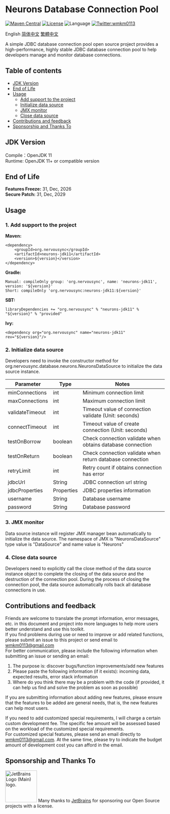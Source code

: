 # Neurons Database Connection Pool

[![Maven Central](https://maven-badges.herokuapp.com/maven-central/org.nervousync/neurons-jdk11/badge.svg)](https://maven-badges.herokuapp.com/maven-central/org.nervousync/neurons-jdk11/)
[![License](https://img.shields.io/github/license/wmkm0113/neurons-jdk11.svg)](https://github.com/wmkm0113/neurons-jdk11/blob/master/LICENSE)
![Language](https://img.shields.io/badge/language-Java-green)
[![Twitter:wmkm0113](https://img.shields.io/twitter/follow/wmkm0113?label=Follow)](https://twitter.com/wmkm0113)

English
[简体中文](README_zh_CN.md)
[繁體中文](README_zh_TW.md)

A simple JDBC database connection pool open source project provides a high-performance, highly stable JDBC database connection pool to help developers manage and monitor database connections.

## Table of contents
* [JDK Version](#JDK-Version)
* [End of Life](#End-of-Life)
* [Usage](#Usage)
  + [Add support to the project](#1-add-support-to-the-project)
  + [Initialize data source](#2-initialize-data-source)
  + [JMX monitor](#3-jmx-monitor)
  + [Close data source](#4-close-data-source)
* [Contributions and feedback](#contributions-and-feedback)
* [Sponsorship and Thanks To](#sponsorship-and-thanks-to)

## JDK Version
Compile：OpenJDK 11   
Runtime: OpenJDK 11+ or compatible version

## End of Life

**Features Freeze:** 31, Dec, 2026   
**Secure Patch:** 31, Dec, 2029

## Usage
### 1. Add support to the project
**Maven:**   
```
<dependency>
    <groupId>org.nervousync</groupId>
	<artifactId>neurons-jdk11</artifactId>
    <version>${version}</version>
</dependency>
```
**Gradle:**   
```
Manual: compileOnly group: 'org.nervousync', name: 'neurons-jdk11', version: '${version}'
Short: compileOnly 'org.nervousync:neurons-jdk11:${version}'
```
**SBT:**   
```
libraryDependencies += "org.nervousync" % "neurons-jdk11" % "${version}" % "provided"
```
**Ivy:**   
```
<dependency org="org.nervousync" name="neurons-jdk11" rev="${version}"/>
```

### 2. Initialize data source
Developers need to invoke the constructor method for org.nervousync.database.neurons.NeuronsDataSource to initialize the data source instance.

| Parameter       | Type       | Notes                                                      |
|-----------------|------------|------------------------------------------------------------|
| minConnections  | int        | Minimum connection limit                                   |
| maxConnections  | int        | Maximum connection limit                                   |
| validateTimeout | int        | Timeout value of connection validate (Unit: seconds)       |
| connectTimeout  | int        | Timeout value of create connection (Unit: seconds)         |
| testOnBorrow    | boolean    | Check connection validate when obtains database connection |
| testOnReturn    | boolean    | Check connection validate when return database connection  |
| retryLimit      | int        | Retry count if obtains connection has error                |
| jdbcUrl         | String     | JDBC connection url string                                 |
| jdbcProperties  | Properties | JDBC properties information                                |
| username        | String     | Database username                                          |
| password        | String     | Database password                                          |

### 3. JMX monitor
Data source instance will register JMX manager bean automatically to initialize the data source.
The namespace of JMX is "NeuronsDataSource" type value is "DataSource" and name value is "Neurons"

### 4. Close data source
Developers need to explicitly call the close method of the data source instance object to complete the closing of the data source and the destruction of the connection pool. 
During the process of closing the connection pool, the data source automatically rolls back all database connections in use.

## Contributions and feedback
Friends are welcome to translate the prompt information, error messages, 
etc. in this document and project into more languages to help more users better understand and use this toolkit.   
If you find problems during use or need to improve or add related functions, please submit an issue to this project
or send email to [wmkm0113\@gmail.com](mailto:wmkm0113@gmail.com?subject=bugs_and_features)   
For better communication, please include the following information when submitting an issue or sending an email:
1. The purpose is: discover bugs/function improvements/add new features   
2. Please paste the following information (if it exists): incoming data, expected results, error stack information   
3. Where do you think there may be a problem with the code (if provided, it can help us find and solve the problem as soon as possible)

If you are submitting information about adding new features, please ensure that the features to be added are general needs, that is, the new features can help most users.

If you need to add customized special requirements, I will charge a certain custom development fee.
The specific fee amount will be assessed based on the workload of the customized special requirements.   
For customized special features, please send an email directly to [wmkm0113\@gmail.com](mailto:wmkm0113@gmail.com?subject=payment_features). At the same time, please try to indicate the budget amount of development cost you can afford in the email.

## Sponsorship and Thanks To
<span id="JetBrains">
    <img src="https://resources.jetbrains.com/storage/products/company/brand/logos/jb_beam.png" width="100px" height="100px" alt="JetBrains Logo (Main) logo.">
    <span>Many thanks to <a href="https://www.jetbrains.com/">JetBrains</a> for sponsoring our Open Source projects with a license.</span>
</span>